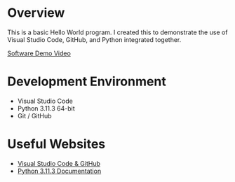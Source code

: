 # Overview

This is a basic Hello World program. I created this to demonstrate the use of Visual Studio Code, GitHub, and Python integrated together.


[Software Demo Video](http://youtube.link.goes.here)

# Development Environment
* Visual Studio Code
* Python 3.11.3 64-bit
* Git / GitHub

# Useful Websites

* [Visual Studio Code & GitHub](https://code.visualstudio.com/docs/editor/versioncontrol)
* [Python 3.11.3 Documentation](https://docs.python.org/3.11/)